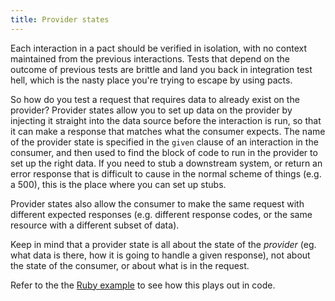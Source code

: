 ```yaml
---
title: Provider states
---
```


Each interaction in a pact should be verified in isolation, with no context maintained from the previous interactions. Tests that depend on the outcome of previous tests are brittle and land you back in integration test hell, which is the nasty place you're trying to escape by using pacts.

So how do you test a request that requires data to already exist on the provider? Provider states allow you to set up data on the provider by injecting it straight into the data source before the interaction is run, so that it can make a response that matches what the consumer expects. The name of the provider state is specified in the `given` clause of an interaction in the consumer, and then used to find the block of code to run in the provider to set up the right data. If you need to stub a downstream system, or return an error response that is difficult to cause in the normal scheme of things \(e.g. a 500\), this is the place where you can set up stubs.

Provider states also allow the consumer to make the same request with different expected responses \(e.g. different response codes, or the same resource with a different subset of data\).

Keep in mind that a provider state is all about the state of the _provider_ \(eg. what data is there, how it is going to handle a given response\), not about the state of the consumer, or about what is in the request.

Refer to the the [Ruby example](../implementation_guides/ruby/provider_states.md) to see how this plays out in code.

